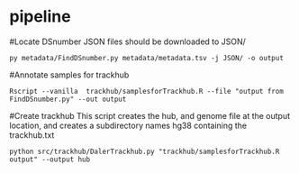 # pipeline



#Locate DSnumber 
JSON files should be downloaded to JSON/
```
py metadata/FindDSnumber.py metadata/metadata.tsv -j JSON/ -o output
```
#Annotate samples for trackhub
```
Rscript --vanilla  trackhub/samplesforTrackhub.R --file "output from FindDSnumber.py" --out output
```
#Create trackhub
This script creates the hub, and genome file at the output location, and creates a subdirectory names hg38 containing the trackhub.txt

```
python src/trackhub/DalerTrackhub.py "trackhub/samplesforTrackhub.R output" --output hub
```
